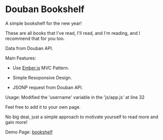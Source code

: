 Douban Bookshelf
================


A simple bookshelf for the new year! 

These are all books that I've read, I'll read, and I'm reading, and I recommend that for you too.

Data from Douban API.

Main Features:

- Use [Ember.js](emberjs.com) MVC Pattern.

- Simple Resoponsive Design.

- JSONP request from Douban API.


Usage: Modified the 'username' variable in the 'js/app.js' at line 32

Feel free to add it to your own page. 

No big deal, just a simple approach to motivate yourself to read more and gain more!


Demo Page: [bookshelf](http://coursegarden.com/bookshelf/) 
